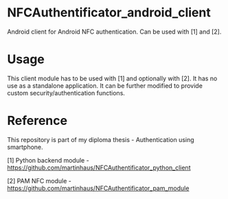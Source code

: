 # NFCAuthentificator_android_client

Android client for Android NFC authentication. Can be used with [1] and [2].


# Usage

This client module has to be used with [1] and optionally with [2]. It has no use as a standalone application.
It can be further modified to provide custom security/authentication functions.


# Reference

This repository is part of my diploma thesis - Authentication using smartphone.

[1] Python backend module - https://github.com/martinhaus/NFCAuthentificator_python_client
 
[2] PAM NFC module - https://github.com/martinhaus/NFCAuthentificator_pam_module